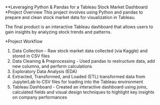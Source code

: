 **Leveraging Python & Pandas for a Tableau Stock Market Dashboard
*Project Overview
This project involves using Python and pandas to prepare and clean stock market data for visualization in Tableau.

The final product is an interactive Tableau dashboard that allows users to gain insights by analyzing stock trends and patterns.

*Project Workflow
1. Data Collection - Raw stock market data collected (via Kaggle) and stored in CSV files
2. Data Cleaning & Preprocessing - Used pandas to restructure data, add new columns, and perform calculations
3. Exploratory Data Analysis (EDA) 
4. Extracted, Transformed, and Loaded (ETL) transformed data from JupyterLab to CSV files for loading into the Tableau environment
5. Tableau Dashboard - Created an interactive dashboard using joins, calculated fields and visual design techniques to highlight key insights on company performances

